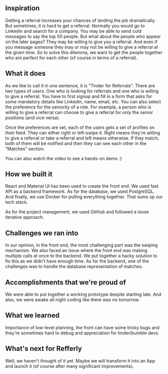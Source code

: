 
## Inspiration
Getting a referral increases your chances of landing the job dramatically. But sometimes, it is hard to get a referral. Normally you would go to Linkedin and search for a company. You may be able to send cold messages to say the top 50 people. But what about the people who appear on the later pages? They may be willing to give you a referral. And even if you message someone they may or may not be willing to give a referral at the given time. So to solve this dilemma, we want to get the people together who are perfect for each other (of course in terms of a referral).

## What it does
As we like to call it in one sentence, it is "Tinder for Referrals". There are two types of users. One who is looking for referrals and one who is willing to give a referral. You have to first signup and fill in a form that asks for some mandatory details like LinkedIn, name, email, etc. You can also select the preference for the seniority of a role. For example, a person who is willing to give a referral can choose to give a referral for only the senior positions (and vice versa).

Once the preferences are set, each of the users gets a set of profiles on their feed. They can either right or left-swipe it. Right means they're willing to give a referral or take a referral and left means otherwise. If they match, both of them will be notified and then they can see each other in the "Matches" section.

You can also watch the video to see a hands-on demo :)

## How we built it

React and Material UI has been used to create the front end. We used fast API as a backend framework. As for the database, we used PostgreSQL. And finally, we use Docker for pulling everything together. That sums up our tech stack.

As for the project management, we used GitHub and followed a loose iterative approach.

## Challenges we ran into

In our opinion, in the front end, the most challenging part was the swiping mechanism. We also faced an issue where the front end was making multiple calls at once to the backend. We put together a hacky solution to fix this as we didn't have enough time. As for the backend, one of the challenges was to handle the database representation of matches.

## Accomplishments that we're proud of
We were able to put together a working prototype despite starting late. And also, we were awake all night coding like there was no tomorrow.

## What we learned
Importance of low-level planning, the front can have some tricky bugs and they're sometimes hard to debug and appreciation for tinder/bumble devs. 

## What's next for Refferly
Well, we haven't thought of it yet. Maybe we will transform it into an App and launch it (of course after many significant improvements).
